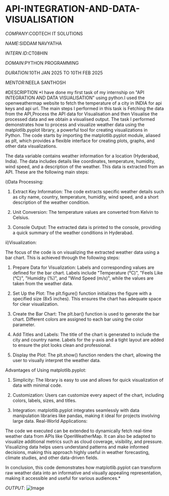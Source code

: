 # API-INTEGRATION-AND-DATA-VISUALISATION

*COMPANY*:CODTECH IT SOLUTIONS

*NAME*:SIDDAM NAVYATHA

*INTERN ID*:CT08HIN

*DOMAIN*:PYTHON PROGRAMMING

*DURATION*:10TH JAN 2025 TO 10TH FEB 2025

*MENTOR*:NEELA SANTHOSH

#DESCRIPTION
*I have done my first task of my internship on "API INTEGRATION AND DATA VISUALISATION" using python.I used the openweathermap website to fetch the temperature of a city in INDIA for api keys and api url.
The main steps I performed in this task is Fetching the data from the API,Process the API data for Visualisation and then Visualise the processed data and we obtain a visualised output.
The task I performed  demonstrates how to process and visualize weather data using the matplotlib.pyplot library, a powerful tool for creating visualizations in Python. The code starts by importing the matplotlib.pyplot module, aliased as plt, which provides a flexible interface for creating plots, graphs, and other data visualizations.

The data variable contains weather information for a location (Hyderabad, India). The data includes details like coordinates, temperature, humidity, wind speed, and a description of the weather. This data is extracted from an API.
These are the following main steps:

i)Data Processing:
1. Extract Key Information: The code extracts specific weather details such as city name, country, temperature, humidity, wind speed, and a short description of the weather condition.

2. Unit Conversion: The temperature values are converted from Kelvin to Celsius.

3. Console Output: The extracted data is printed to the console, providing a quick summary of the weather conditions in Hyderabad.

ii)Visualization:

The focus of the code is on visualizing the extracted weather data using a bar chart. This is achieved through the following steps:
1. Prepare Data for Visualization: Labels and corresponding values are defined for the bar chart. Labels include "Temperature (°C)", "Feels Like (°C)", "Humidity (%)", and "Wind Speed (m/s)", while the values are taken from the weather data.

2. Set Up the Plot: The plt.figure() function initializes the figure with a specified size (8x5 inches). This ensures the chart has adequate space for clear visualization.

3. Create the Bar Chart: The plt.bar() function is used to generate the bar chart. Different colors are assigned to each bar using the color parameter.

4. Add Titles and Labels: The title of the chart is  generated to include the city and country name. Labels for the y-axis and a tight layout are added to ensure the plot looks clean and professional.

5. Display the Plot: The plt.show() function renders the chart, allowing the user to visually interpret the weather data.

Advantages of Using matplotlib.pyplot:

1. Simplicity: The library is easy to use and allows for quick visualization of data with minimal code.

2. Customization: Users can customize every aspect of the chart, including colors, labels, sizes, and titles.

3. Integration: matplotlib.pyplot integrates seamlessly with data manipulation libraries like pandas, making it ideal for projects involving large data.
Real-World Applications:

The code we executed can be extended to dynamically fetch real-time weather data from APIs like OpenWeatherMap. It can also be adapted to visualize additional metrics such as cloud coverage, visibility, and pressure. Visualizing data helps users understand patterns and make informed decisions, making this approach highly useful in weather forecasting, climate studies, and other data-driven fields.

In conclusion, this code demonstrates how matplotlib.pyplot can transform raw weather data into an informative and visually appealing representation, making it accessible and useful for various audiences.*

*OUTPUT*:
![Image](https://github.com/user-attachments/assets/0b09a2ce-f7cb-4fdf-ac27-81e416b1cb87)
